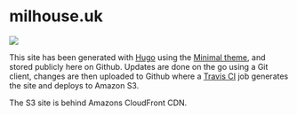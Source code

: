 # milhouse.uk

![](https://travis-ci.org/patrickn/milhouseuk-hugo.svg?branch=master)

This site has been generated with [Hugo](https://gohugo.io) using the [Minimal theme](https://github.com/calintat/minimal), and stored publicly here on Github. Updates are done on the go using a Git client, changes are then uploaded to Github where a [Travis CI](https://travis-ci.org/) job generates the site and deploys to Amazon S3.

The S3 site is behind Amazons CloudFront CDN.

